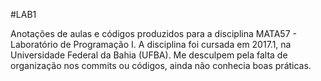 #LAB1

Anotações de aulas e códigos produzidos para a disciplina MATA57 - Laboratório de Programação I.
A disciplina foi cursada em 2017.1, na Universidade Federal da Bahia (UFBA).
Me desculpem pela falta de organização nos commits ou códigos, ainda não conhecia boas práticas.

